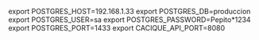 export POSTGRES_HOST=192.168.1.33
export POSTGRES_DB=produccion
export POSTGRES_USER=sa
export POSTGRES_PASSWORD=Pepito*1234
export POSTGRES_PORT=1433
export CACIQUE_API_PORT=8080
